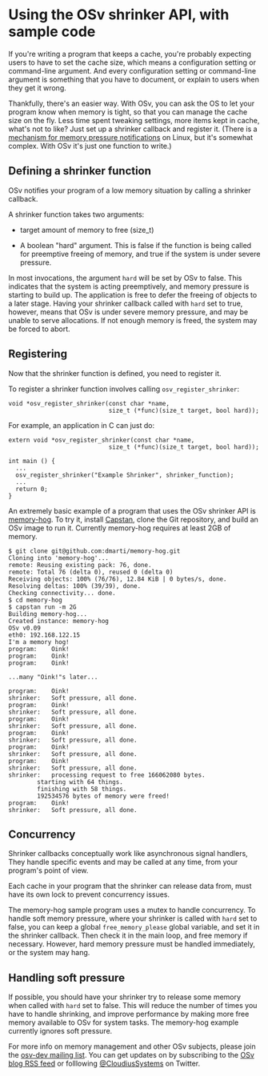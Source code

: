 Using the OSv shrinker API, with sample code
============================================

If you're writing a program that keeps a cache, you're probably expecting users to have to set the cache size, which means a configuration setting or command-line argument.  And every configuration setting or command-line argument is something that you have to document, or explain to users when they get it wrong.

Thankfully, there's an easier way.  With OSv, you can ask the OS to let your program know when memory is tight, so that you can manage the cache size on the fly.  Less time spent tweaking settings, more items kept in cache, what's not to like?  Just set up a shrinker callback and register it.  (There is a [mechanism for memory pressure notifications](https://www.kernel.org/doc/Documentation/cgroups/memory.txt) on Linux, but it's somewhat complex. With OSv it's just one function to write.)

Defining a shrinker function
----------------------------

OSv notifies your program of a low memory situation by
calling a shrinker callback.

A shrinker function takes two arguments:

 * target amount of memory to free (size_t)

 * A boolean "hard" argument.  This is false if the function is being called for preemptive freeing of memory, and true if the system is under severe pressure.

In most invocations, the argument `hard` will be set by OSv to false. This indicates that the system is acting preemptively, and memory pressure is starting to build up. The application is free to defer the freeing of objects to a later stage. Having your shrinker callback called with `hard` set to true, however, means that OSv is under severe memory pressure, and may be unable to serve allocations. If not enough memory is freed, the system may be forced to abort.


Registering
-----------

Now that the shrinker function is defined, you need to register it.

To register a shrinker function involves calling `osv_register_shrinker`:

```
void *osv_register_shrinker(const char *name,
                            size_t (*func)(size_t target, bool hard));
```

For example, an application in C can just do:

```
extern void *osv_register_shrinker(const char *name,
                            size_t (*func)(size_t target, bool hard));

int main () {
  ...
  osv_register_shrinker("Example Shrinker", shrinker_function);
  ...
  return 0;
}
```

An extremely basic example of a program that uses the OSv shrinker API is [memory-hog](https://github.com/dmarti/memory-hog).  To try it, install [Capstan](https://github.com/cloudius-systems/capstan), clone the Git repository, and build an OSv image to run it.  Currently memory-hog requires at least 2GB of memory.


```
$ git clone git@github.com:dmarti/memory-hog.git
Cloning into 'memory-hog'...
remote: Reusing existing pack: 76, done.
remote: Total 76 (delta 0), reused 0 (delta 0)
Receiving objects: 100% (76/76), 12.84 KiB | 0 bytes/s, done.
Resolving deltas: 100% (39/39), done.
Checking connectivity... done.
$ cd memory-hog
$ capstan run -m 2G
Building memory-hog...
Created instance: memory-hog
OSv v0.09
eth0: 192.168.122.15
I'm a memory hog!
program: 	Oink!
program: 	Oink!
program: 	Oink!

...many "Oink!"s later...

program: 	Oink!
shrinker:	Soft pressure, all done.
program: 	Oink!
shrinker:	Soft pressure, all done.
program: 	Oink!
shrinker:	Soft pressure, all done.
program: 	Oink!
shrinker:	Soft pressure, all done.
program: 	Oink!
shrinker:	Soft pressure, all done.
program: 	Oink!
shrinker:	Soft pressure, all done.
shrinker:	processing request to free 166062080 bytes.
		starting with 64 things.
		finishing with 58 things.
		192534576 bytes of memory were freed!
program: 	Oink!
shrinker:	Soft pressure, all done.
```


Concurrency
-----------

Shrinker callbacks conceptually work like asynchronous signal handlers,
They handle specific events and may be called at any time, from your program's point of view.

Each cache in your program that the shrinker can release data from,
must have its own lock to prevent concurrency issues.

The memory-hog sample program uses a mutex to handle concurrency.  To handle soft memory pressure, where your shrinker is called with `hard` set to false, you can keep a global `free_memory_please` global variable, and set it in the shrinker callback.  Then check it in the main loop, and free memory if necessary.  However, hard memory pressure must be handled immediately, or the system may hang.


Handling soft pressure
----------------------

If possible, you should have your shrinker try to release some memory when called with `hard` set to false.  This will reduce the number of times you have to handle shrinking, and improve performance by making more free memory available to OSv for system tasks.  The memory-hog example currently ignores soft pressure.

For more info on memory management and other OSv subjects, please join the [osv-dev mailing list](https://groups.google.com/forum/#!forum/osv-dev).  You can get updates on by subscribing to the [OSv blog RSS feed](http://osv.io/blog/atom.xml) or folllowing [@CloudiusSystems](https://twitter.com/CloudiusSystems) on Twitter.


